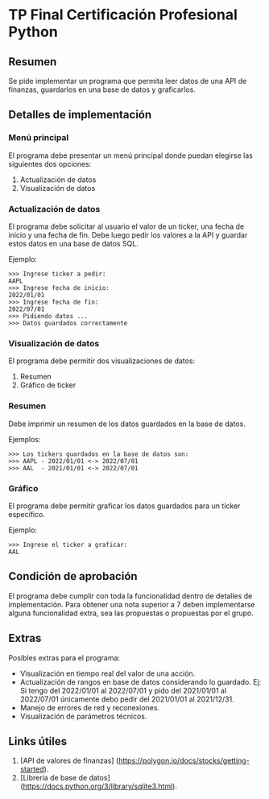 # TP Final Certificación Profesional Python

## Resumen

Se pide implementar un programa que permita leer datos de una API de finanzas, guardarlos en una base de datos y graficarlos.

## Detalles de implementación

### Menú principal

El programa debe presentar un menú principal donde puedan elegirse las siguientes dos opciones:

 1. Actualización de datos
 2. Visualización de datos

### Actualización de datos

El programa debe solicitar al usuario el valor de un ticker, una fecha de inicio y una fecha de fin. Debe luego pedir los valores a la API y guardar estos datos en una base de datos SQL.

Ejemplo:
```
>>> Ingrese ticker a pedir:
AAPL
>>> Ingrese fecha de inicio:
2022/01/01
>>> Ingrese fecha de fin:
2022/07/01
>>> Pidiendo datos ...
>>> Datos guardados correctamente
```

### Visualización de datos

El programa debe permitir dos visualizaciones de datos:

 1. Resumen
 2. Gráfico de ticker

### Resumen

Debe imprimir un resumen de los datos guardados en la base de datos.

Ejemplos:
```
>>> Los tickers guardados en la base de datos son:
>>> AAPL - 2022/01/01 <-> 2022/07/01
>>> AAL  - 2021/01/01 <-> 2022/07/01
```

### Gráfico

El programa debe permitir graficar los datos guardados para un ticker específico.

Ejemplo:
```
>>> Ingrese el ticker a graficar:
AAL
```

## Condición de aprobación
El programa debe cumplir con toda la funcionalidad dentro de detalles de implementación. Para obtener una nota superior a 7 deben implementarse alguna funcionalidad extra, sea las propuestas o propuestas por el grupo.

## Extras

Posibles extras para el programa:

 - Visualización en tiempo real del valor de una acción.
 - Actualización de rangos en base de datos considerando lo guardado. Ej: Si tengo del 2022/01/01 al 2022/07/01 y pido del 2021/01/01 al 2022/07/01 únicamente debo pedir del 2021/01/01 al 2021/12/31.
 - Manejo de errores de red y reconexiones.
 - Visualización de parámetros técnicos.

## Links útiles

 1. [API de valores de finanzas] (https://polygon.io/docs/stocks/getting-started).
 2. [Libreria de base de datos] (https://docs.python.org/3/library/sqlite3.html).



